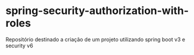 # spring-security-authorization-with-roles
Repositório destinado a criação de um projeto utilizando spring boot v3 e security v6
